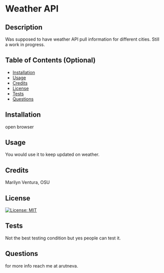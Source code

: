 # Weather API 

  ## Description
  
Was supposed to have weather API pull information for different cities. Still a work in progress.
  
  ## Table of Contents (Optional)
  
  - [Installation](#installation)
  - [Usage](#usage)
  - [Credits](#credits)
  - [License](#license)
  - [Tests](#tests)
  - [Questions](#questions)
  
  ## Installation
  
open browser
  
  ## Usage
  
You would use it to keep updated on weather.
  
  
  ## Credits
  
Marilyn Ventura, OSU 
  
  ## License

  [![License: MIT](https://img.shields.io/badge/License-MIT-yellow.svg)](https://opensource.org/licenses/MIT)
  
  
  ## Tests

  Not the best testing condition but yes people can test it. 

  ## Questions

  for more info reach me at arutneva.

